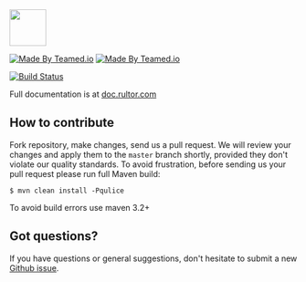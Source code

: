 <img src="http://img.rultor.com/logo.svg" width="64px" height="64px"/>

[![Made By Teamed.io](http://img.teamed.io/btn.svg)](http://www.teamed.io)
[![Made By Teamed.io](http://www.rultor.com/b/yegor256/rultor)](http://www.rultor.com/p/yegor256/rultor)

[![Build Status](https://travis-ci.org/yegor256/rultor.svg?branch=master)](https://travis-ci.org/yegor256/rultor)

Full documentation is at [doc.rultor.com](http://doc.rultor.com)

## How to contribute

Fork repository, make changes, send us a pull request. We will review
your changes and apply them to the `master` branch shortly, provided
they don't violate our quality standards. To avoid frustration, before
sending us your pull request please run full Maven build:

```
$ mvn clean install -Pqulice
```

To avoid build errors use maven 3.2+

## Got questions?

If you have questions or general suggestions, don't hesitate to submit
a new [Github issue](https://github.com/yegor256/rultor/issues/new).
